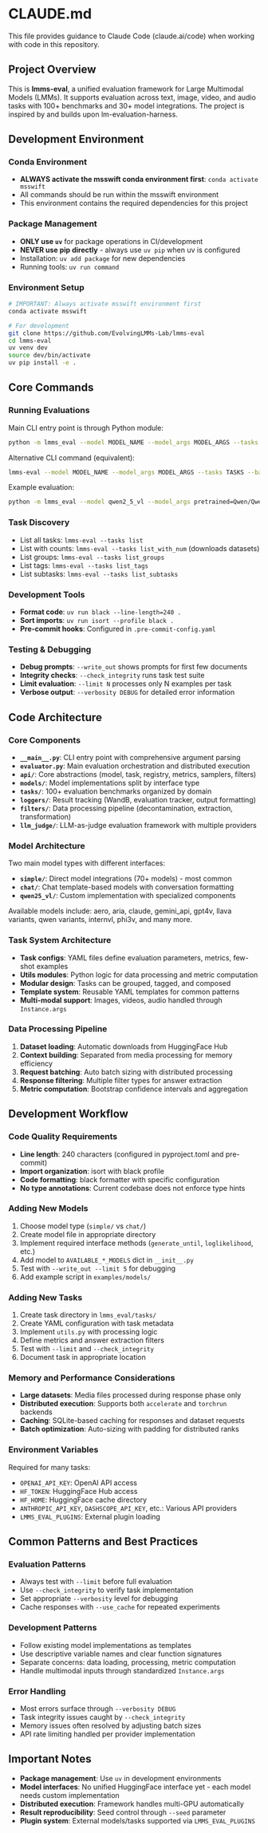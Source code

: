 # CLAUDE.md

This file provides guidance to Claude Code (claude.ai/code) when working with code in this repository.

## Project Overview

This is **lmms-eval**, a unified evaluation framework for Large Multimodal Models (LMMs). It supports evaluation across text, image, video, and audio tasks with 100+ benchmarks and 30+ model integrations. The project is inspired by and builds upon lm-evaluation-harness.

## Development Environment

### Conda Environment
- **ALWAYS activate the msswift conda environment first**: `conda activate msswift`
- All commands should be run within the msswift environment
- This environment contains the required dependencies for this project

### Package Management
- **ONLY use `uv`** for package operations in CI/development
- **NEVER use pip directly** - always use `uv pip` when uv is configured
- Installation: `uv add package` for new dependencies
- Running tools: `uv run command`

### Environment Setup
```bash
# IMPORTANT: Always activate msswift environment first
conda activate msswift

# For development
git clone https://github.com/EvolvingLMMs-Lab/lmms-eval
cd lmms-eval
uv venv dev
source dev/bin/activate
uv pip install -e .
```

## Core Commands

### Running Evaluations
Main CLI entry point is through Python module:
```bash
python -m lmms_eval --model MODEL_NAME --model_args MODEL_ARGS --tasks TASKS --batch_size BATCH_SIZE --device DEVICE
```

Alternative CLI command (equivalent):
```bash
lmms-eval --model MODEL_NAME --model_args MODEL_ARGS --tasks TASKS --batch_size BATCH_SIZE --device DEVICE
```

Example evaluation:
```bash
python -m lmms_eval --model qwen2_5_vl --model_args pretrained=Qwen/Qwen2.5-VL-3B-Instruct,max_pixels=12845056,attn_implementation=sdpa --tasks mmmu,mme,mmlu_flan_n_shot_generative --batch_size 128 --limit 8 --device cuda:0
```

### Task Discovery
- List all tasks: `lmms-eval --tasks list`
- List with counts: `lmms-eval --tasks list_with_num` (downloads datasets)
- List groups: `lmms-eval --tasks list_groups`
- List tags: `lmms-eval --tasks list_tags`
- List subtasks: `lmms-eval --tasks list_subtasks`

### Development Tools
- **Format code**: `uv run black --line-length=240 .`
- **Sort imports**: `uv run isort --profile black .`
- **Pre-commit hooks**: Configured in `.pre-commit-config.yaml`

### Testing & Debugging
- **Debug prompts**: `--write_out` shows prompts for first few documents
- **Integrity checks**: `--check_integrity` runs task test suite
- **Limit evaluation**: `--limit N` processes only N examples per task
- **Verbose output**: `--verbosity DEBUG` for detailed error information

## Code Architecture

### Core Components
- **`__main__.py`**: CLI entry point with comprehensive argument parsing
- **`evaluator.py`**: Main evaluation orchestration and distributed execution
- **`api/`**: Core abstractions (model, task, registry, metrics, samplers, filters)
- **`models/`**: Model implementations split by interface type
- **`tasks/`**: 100+ evaluation benchmarks organized by domain
- **`loggers/`**: Result tracking (WandB, evaluation tracker, output formatting)
- **`filters/`**: Data processing pipeline (decontamination, extraction, transformation)
- **`llm_judge/`**: LLM-as-judge evaluation framework with multiple providers

### Model Architecture
Two main model types with different interfaces:
- **`simple/`**: Direct model integrations (70+ models) - most common
- **`chat/`**: Chat template-based models with conversation formatting
- **`qwen25_vl/`**: Custom implementation with specialized components

Available models include: aero, aria, claude, gemini_api, gpt4v, llava variants, qwen variants, internvl, phi3v, and many more.

### Task System Architecture
- **Task configs**: YAML files define evaluation parameters, metrics, few-shot examples
- **Utils modules**: Python logic for data processing and metric computation
- **Modular design**: Tasks can be grouped, tagged, and composed
- **Template system**: Reusable YAML templates for common patterns
- **Multi-modal support**: Images, videos, audio handled through `Instance.args`

### Data Processing Pipeline
1. **Dataset loading**: Automatic downloads from HuggingFace Hub
2. **Context building**: Separated from media processing for memory efficiency
3. **Request batching**: Auto batch sizing with distributed processing
4. **Response filtering**: Multiple filter types for answer extraction
5. **Metric computation**: Bootstrap confidence intervals and aggregation

## Development Workflow

### Code Quality Requirements
- **Line length**: 240 characters (configured in pyproject.toml and pre-commit)
- **Import organization**: isort with black profile
- **Code formatting**: black formatter with specific configuration
- **No type annotations**: Current codebase does not enforce type hints

### Adding New Models
1. Choose model type (`simple/` vs `chat/`)
2. Create model file in appropriate directory
3. Implement required interface methods (`generate_until`, `loglikelihood`, etc.)
4. Add model to `AVAILABLE_*_MODELS` dict in `__init__.py`
5. Test with `--write_out --limit 5` for debugging
6. Add example script in `examples/models/`

### Adding New Tasks
1. Create task directory in `lmms_eval/tasks/`
2. Create YAML configuration with task metadata
3. Implement `utils.py` with processing logic
4. Define metrics and answer extraction filters
5. Test with `--limit` and `--check_integrity`
6. Document task in appropriate location

### Memory and Performance Considerations
- **Large datasets**: Media files processed during response phase only
- **Distributed execution**: Supports both `accelerate` and `torchrun` backends
- **Caching**: SQLite-based caching for responses and dataset requests
- **Batch optimization**: Auto-sizing with padding for distributed ranks

### Environment Variables
Required for many tasks:
- `OPENAI_API_KEY`: OpenAI API access
- `HF_TOKEN`: HuggingFace Hub access
- `HF_HOME`: HuggingFace cache directory
- `ANTHROPIC_API_KEY`, `DASHSCOPE_API_KEY`, etc.: Various API providers
- `LMMS_EVAL_PLUGINS`: External plugin loading

## Common Patterns and Best Practices

### Evaluation Patterns
- Always test with `--limit` before full evaluation
- Use `--check_integrity` to verify task implementation
- Set appropriate `--verbosity` level for debugging
- Cache responses with `--use_cache` for repeated experiments

### Development Patterns
- Follow existing model implementations as templates
- Use descriptive variable names and clear function signatures
- Separate concerns: data loading, processing, metric computation
- Handle multimodal inputs through standardized `Instance.args`

### Error Handling
- Most errors surface through `--verbosity DEBUG`
- Task integrity issues caught by `--check_integrity`
- Memory issues often resolved by adjusting batch sizes
- API rate limiting handled per provider implementation

## Important Notes

- **Package management**: Use `uv` in development environments
- **Model interfaces**: No unified HuggingFace interface yet - each model needs custom implementation
- **Distributed execution**: Framework handles multi-GPU automatically
- **Result reproducibility**: Seed control through `--seed` parameter
- **Plugin system**: External models/tasks supported via `LMMS_EVAL_PLUGINS`